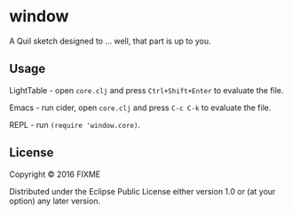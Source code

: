 # window

A Quil sketch designed to ... well, that part is up to you.

## Usage

LightTable - open `core.clj` and press `Ctrl+Shift+Enter` to evaluate the file.

Emacs - run cider, open `core.clj` and press `C-c C-k` to evaluate the file.

REPL - run `(require 'window.core)`.

## License

Copyright © 2016 FIXME

Distributed under the Eclipse Public License either version 1.0 or (at
your option) any later version.
